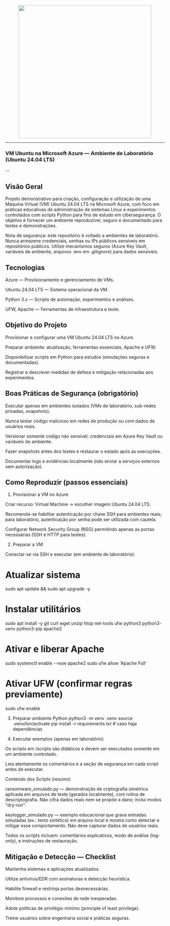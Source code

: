 <p align="center">
  <a href="https://skillicons.dev">
    <img src="https://skillicons.dev/icons?i=azure,Linux" width="420" />
  </a>
</p>

---
### VM Ubuntu na Microsoft Azure — Ambiente de Laboratório (Ubuntu 24.04 LTS)
--
## Visão Geral

Projeto demonstrativo para criação, configuração e utilização de uma Máquina Virtual (VM) Ubuntu 24.04 LTS na Microsoft Azure, com foco em práticas educativas de administração de sistemas Linux e experimentos controlados com scripts Python para fins de estudo em cibersegurança. O objetivo é fornecer um ambiente reproduzível, seguro e documentado para testes e demonstrações.

Nota de segurança: este repositório é voltado a ambientes de laboratório. Nunca armazene credenciais, senhas ou IPs públicos sensíveis em repositórios públicos. Utilize mecanismos seguros (Azure Key Vault, variáveis de ambiente, arquivos .env em .gitignore) para dados sensíveis.

## Tecnologias

Azure — Provisionamento e gerenciamento de VMs.

Ubuntu 24.04 LTS — Sistema operacional da VM.

Python 3.x — Scripts de automação, experimentos e análises.

UFW, Apache — Ferramentas de infraestrutura e teste.

## Objetivo do Projeto

Provisionar e configurar uma VM Ubuntu 24.04 LTS no Azure.

Preparar ambiente: atualização, ferramentas essenciais, Apache e UFW.

Disponibilizar scripts em Python para estudos (simulações seguras e documentadas).

Registrar e descrever medidas de defesa e mitigação relacionadas aos experimentos.

## Boas Práticas de Segurança (obrigatório)

Executar apenas em ambientes isolados (VMs de laboratório, sub-redes privadas, snapshots).

Nunca testar código malicioso em redes de produção ou com dados de usuários reais.

Versionar somente código não sensível; credenciais em Azure Key Vault ou variáveis de ambiente.

Fazer snapshots antes dos testes e restaurar o estado após as execuções.

Documentar logs e evidências localmente (não enviar a serviços externos sem autorização).

## Como Reproduzir (passos essenciais)
1. Provisionar a VM no Azure

Criar recurso: Virtual Machine → escolher imagem Ubuntu 24.04 LTS.

Recomenda-se habilitar autenticação por chave SSH para ambientes reais; para laboratório, autenticação por senha pode ser utilizada com cautela.

Configurar Network Security Group (NSG) permitindo apenas as portas necessárias (SSH e HTTP para testes).

2. Preparar a VM

Conectar-se via SSH e executar (em ambiente de laboratório):
# Atualizar sistema
sudo apt update && sudo apt upgrade -y


# Instalar utilitários
sudo apt install -y git curl wget unzip htop net-tools ufw python3 python3-venv python3-pip apache2


# Ativar e liberar Apache
sudo systemctl enable --now apache2
sudo ufw allow 'Apache Full'


# Ativar UFW (confirmar regras previamente)
sudo ufw enable

3. Preparar ambiente Python
python3 -m venv .venv
source .venv/bin/activate
pip install -r requirements.txt # caso haja dependências

4. Executar exemplos (apenas em laboratório)

Os scripts em /scripts são didáticos e devem ser executados somente em um ambiente controlado.

Leia atentamente os comentários e a seção de segurança em cada script antes de executar.

Conteúdo dos Scripts (resumo)

ransomware_simulado.py — demonstração de criptografia simétrica aplicada em arquivos de teste (gerados localmente), com rotina de descriptografia. Não cifra dados reais nem se propõe a dano; inclui modos "dry-run".

keylogger_simulado.py — exemplo educacional que grava entradas simuladas (ex.: texto sintético) em arquivo local e mostra como detectar e mitigar esse comportamento. Não deve capturar dados de usuários reais.

Todos os scripts incluem: comentários explicativos, modo de análise (log-only), e instruções de restauração.

## Mitigação e Detecção — Checklist

Mantenha sistemas e aplicações atualizados.

Utilize antivírus/EDR com assinaturas e detecção heurística.

Habilite firewall e restrinja portas desnecessárias.

Monitore processos e conexões de rede inesperadas.

Adote políticas de privilégio mínimo (principle of least privilege).

Treine usuários sobre engenharia social e práticas seguras. 

